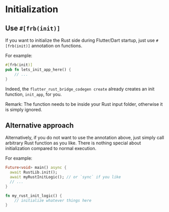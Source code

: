# Initialization

## Use `#[frb(init)]`

If you want to initialize the Rust side during Flutter/Dart startup,
just use `#[frb(init)]` annotation on functions.

For example:

```rust
#[frb(init)]
pub fn lets_init_app_here() {
    // ...
}
```

Indeed, the `flutter_rust_bridge_codegen create` already creates an init function, `init_app`, for you.

Remark: The function needs to be inside your Rust input folder, otherwise it is simply ignored.

## Alternative approach

Alternatively, if you do not want to use the annotation above,
just simply call arbitrary Rust function as you like.
There is nothing special about initialization compared to normal execution.

For example:

```dart
Future<void> main() async {
  await RustLib.init();
  await myRustInitLogic(); // or `sync` if you like
  // ...
}
```

```rust
fn my_rust_init_logic() {
    // initialize whatever things here
}
```